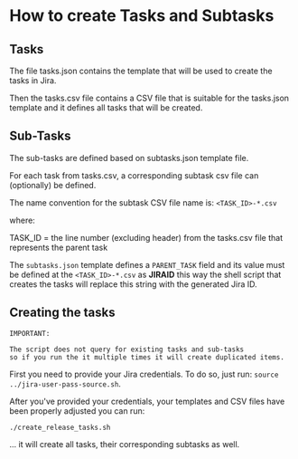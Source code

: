 # How to create Tasks and Subtasks

## Tasks

The file tasks.json contains the template that will
be used to create the tasks in Jira.

Then the tasks.csv file contains a CSV file that is
suitable for the tasks.json template and it defines
all tasks that will be created.

## Sub-Tasks

The sub-tasks are defined based on subtasks.json 
template file.

For each task from tasks.csv, a corresponding
subtask csv file can (optionally) be defined.

The name convention for the subtask CSV file name is:
`<TASK_ID>-*.csv`

where:

TASK_ID = the line number (excluding header) from the tasks.csv file
          that represents the parent task

The `subtasks.json` template defines a `PARENT_TASK` field
and its value must be defined at the `<TASK_ID>-*.csv` as
**JIRAID** this way the shell script that creates the tasks
will replace this string with the generated Jira ID.

## Creating the tasks

    IMPORTANT:
    
    The script does not query for existing tasks and sub-tasks
    so if you run the it multiple times it will create duplicated items.

First you need to provide your Jira credentials. To do so, just
run: `source ../jira-user-pass-source.sh`.

After you've provided your credentials, your templates and
CSV files have been properly adjusted you can run:

```
./create_release_tasks.sh
```

... it will create all tasks, their corresponding subtasks as well.
